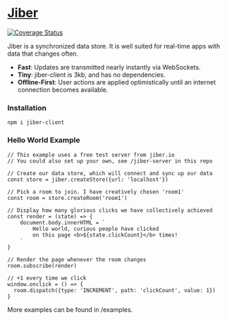 # [Jiber](https://jiber.io)

[![Coverage Status](https://coveralls.io/repos/github/Jiggmin/Jiber/badge.svg?branch=master)](https://coveralls.io/github/Jiggmin/Jiber?branch=master)

Jiber is a synchronized data store. It is well suited for real-time apps with
data that changes often.

- **Fast**: Updates are transmitted nearly instantly via WebSockets.
- **Tiny**: jiber-client is 3kb, and has no dependencies.
- **Offline-First**: User actions are applied optimistically until an internet
connection becomes available.

### Installation
```
npm i jiber-client
```

### Hello World Example
```
// This example uses a free test server from jiber.io
// You could also set up your own, see /jiber-server in this repo

// Create our data store, which will connect and sync up our data
const store = jiber.createStore({url: 'localhost'})

// Pick a room to join. I have creatively chosen 'room1'
const room = store.createRoom('room1')

// Display how many glorious clicks we have collectively achieved
const render = (state) => {
    document.body.innerHTML = `
        Hello world, curious people have clicked
        on this page <b>${state.clickCount}</b> times!
    `
}

// Render the page whenever the room changes
room.subscribe(render)

// +1 every time we click
window.onclick = () => {
  room.dispatch({type: 'INCREMENT', path: 'clickCount', value: 1})
}
```

More examples can be found in /examples.
